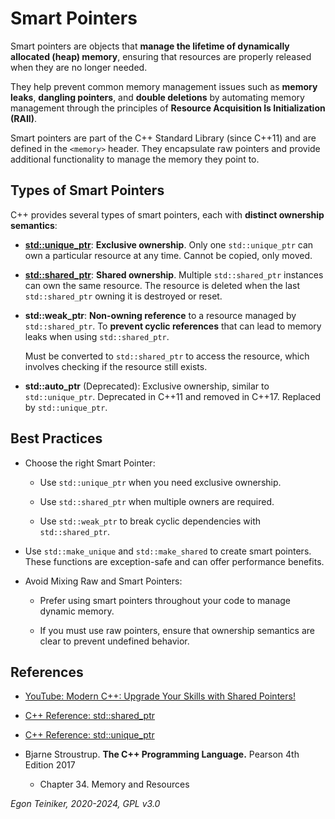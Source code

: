 # Smart Pointers 

Smart pointers are objects that **manage the lifetime of dynamically allocated 
(heap) memory**, ensuring that resources are properly released when they are no 
longer needed. 

They help prevent common memory management issues such as **memory leaks**, 
**dangling pointers**, and **double deletions** by automating memory management 
through the principles of **Resource Acquisition Is Initialization (RAII)**.

Smart pointers are part of the C++ Standard Library (since C++11) and are defined 
in the `<memory>` header. They encapsulate raw pointers and provide additional 
functionality to manage the memory they point to.

## Types of Smart Pointers

C++ provides several types of smart pointers, each with **distinct ownership 
semantics**:

* [**std::unique_ptr**](unique-pointer/): **Exclusive ownership**. 
    Only one `std::unique_ptr` can own a particular resource at any time.
    Cannot be copied, only moved.

* [**std::shared_ptr**](shared-pointer/): **Shared ownership**. 
    Multiple `std::shared_ptr` instances can own the same resource. 
    The resource is deleted when the last `std::shared_ptr` owning it is 
    destroyed or reset.

* **std::weak_ptr**: **Non-owning reference** to a resource managed by 
    `std::shared_ptr`. To **prevent cyclic references** that can lead to 
    memory leaks when using `std::shared_ptr`.

    Must be converted to `std::shared_ptr` to access the resource, 
    which involves checking if the resource still exists.

* **std::auto_ptr** (Deprecated): Exclusive ownership, similar to `std::unique_ptr`. 
    Deprecated in C++11 and removed in C++17. Replaced by `std::unique_ptr`.

## Best Practices

* Choose the right Smart Pointer:

    * Use `std::unique_ptr` when you need exclusive ownership.

    * Use `std::shared_ptr` when multiple owners are required.

    * Use `std::weak_ptr` to break cyclic dependencies with `std::shared_ptr`.

* Use `std::make_unique` and `std::make_shared` to create smart pointers. 
    These functions are exception-safe and can offer performance benefits.

* Avoid Mixing Raw and Smart Pointers: 
    
    * Prefer using smart pointers throughout your code to manage dynamic memory.
    
    * If you must use raw pointers, ensure that ownership semantics are clear 
        to prevent undefined behavior.


## References

* [YouTube: Modern C++: Upgrade Your Skills with Shared Pointers!](https://youtu.be/Tp5-f9YAzNk?si=vT_uuKNPBPj90sM5)

* [C++ Reference: std::shared_ptr](https://en.cppreference.com/w/cpp/memory/shared_ptr)
* [C++ Reference: std::unique_ptr](https://en.cppreference.com/w/cpp/memory/unique_ptr)

* Bjarne Stroustrup. **The C++ Programming Language.** Pearson 4th Edition 2017
    * Chapter 34. Memory and Resources

_Egon Teiniker, 2020-2024, GPL v3.0_